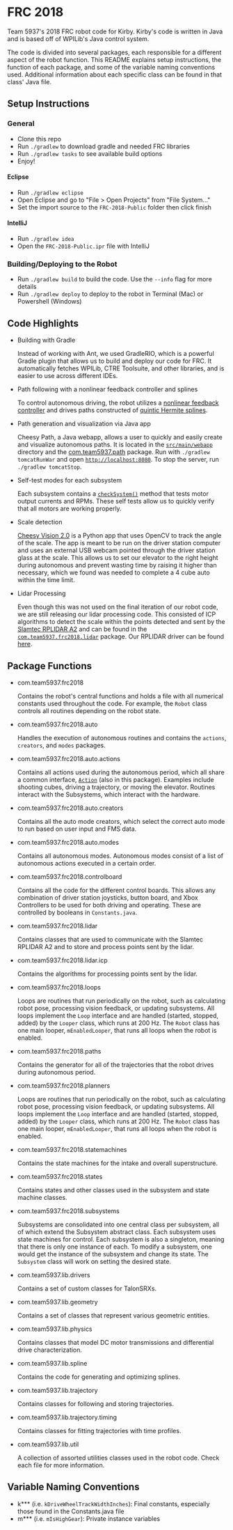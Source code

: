 # FRC 2018

Team 5937's 2018 FRC robot code for Kirby. Kirby's code is written in Java and is based off of WPILib's Java control system.

The code is divided into several packages, each responsible for a different aspect of the robot function. This README explains setup instructions, the function of each package, and some of the variable naming conventions used. Additional information about each specific class can be found in that class' Java file.

## Setup Instructions

### General
- Clone this repo
- Run `./gradlew` to download gradle and needed FRC libraries
- Run `./gradlew tasks` to see available build options
- Enjoy!

#### Eclipse
- Run `./gradlew eclipse`
- Open Eclipse and go to "File > Open Projects" from "File System..."
- Set the import source to the `FRC-2018-Public` folder then click finish

#### IntelliJ
- Run `./gradlew idea`
- Open the `FRC-2018-Public.ipr` file with IntelliJ

### Building/Deploying to the Robot
- Run `./gradlew build` to build the code. Use the `--info` flag for more details
- Run `./gradlew deploy` to deploy to the robot in Terminal (Mac) or Powershell (Windows)

## Code Highlights
- Building with Gradle

	Instead of working with Ant, we used GradleRIO, which is a powerful Gradle plugin that allows us to build and deploy our code for FRC. It automatically fetches WPILib, CTRE Toolsuite, and other libraries, and is easier to use across different IDEs. 

- Path following with a nonlinear feedback controller and splines

	To control autonomous driving, the robot utilizes a [nonlinear feedback controller](src/main/java/com/team5937/frc2018/planners/DriveMotionPlanner.java#L263) and drives paths constructed of [quintic Hermite splines](src/main/java/com/team5937/lib/spline/QuinticHermiteSpline.java).

- Path generation and visualization via Java app

	Cheesy Path, a Java webapp, allows a user to quickly and easily create and visualize autonomous paths. It is located in the [`src/main/webapp`](src/main/webapp) directory and the [com.team5937.path](src/main/java/com/team5937/path) package.  Run with `./gradlew tomcatRunWar` and open [`http://localhost:8080`](http://localhost:8080). To stop the server, run `./gradlew tomcatStop`.

- Self-test modes for each subsystem

	Each subsystem contains a [`checkSystem()`](src/main/java/com/team5937/frc2018/subsystems/Drive.java#L464) method that tests motor output currents and RPMs. These self tests allow us to quickly verify that all motors are working properly.

- Scale detection

	[Cheesy Vision 2.0](dash/CheesyVision2.py) is a Python app that uses OpenCV to track the angle of the scale. The app is meant to be run on the driver station computer and uses an external USB webcam pointed through the driver station glass at the scale. This allows us to set our elevator to the right height during autonomous and prevent wasting time by raising it higher than necessary, which we found was needed to complete a 4 cube auto within the time limit.

- Lidar Processing

	Even though this was not used on the final iteration of our robot code, we are still releasing our lidar processing code. This consisted of ICP algorithms to detect the scale within the points detected and sent by the [Slamtec RPLIDAR A2](http://www.slamtec.com/en/support#rplidar-a2) and can be found in the [`com.team5937.frc2018.lidar`](src/main/java/com/team5937/frc2018/lidar) package. Our RPLIDAR driver can be found [here](https://github.com/Team5937/rplidar_sdk).

## Package Functions
- com.team5937.frc2018

	Contains the robot's central functions and holds a file with all numerical constants used throughout the code. For example, the `Robot` class controls all routines depending on the robot state.

- com.team5937.frc2018.auto

	Handles the execution of autonomous routines and contains the `actions`, `creators`, and `modes` packages.
	
- com.team5937.frc2018.auto.actions

	Contains all actions used during the autonomous period, which all share a common interface, [`Action`](src/main/java/com/team5937/frc2018/auto/actions/Action.java) (also in this package). Examples include shooting cubes, driving a trajectory, or moving the elevator. Routines interact with the Subsystems, which interact with the hardware.

- com.team5937.frc2018.auto.creators

	Contains all the auto mode creators, which select the correct auto mode to run based on user input and FMS data.
	
- com.team5937.frc2018.auto.modes
	
	Contains all autonomous modes. Autonomous modes consist of a list of autonomous actions executed in a certain order.

- com.team5937.frc2018.controlboard
	
	Contains all the code for the different control boards. This allows any combination of driver station joysticks, button board, and Xbox Controllers to be used for both driving and operating. These are controlled by booleans in `Constants.java`.

- com.team5937.frc2018.lidar

	Contains classes that are used to communicate with the Slamtec RPLIDAR A2 and to store and process points sent by the lidar.

- com.team5937.frc2018.lidar.icp

	Contains the algorithms for processing points sent by the lidar.
	
- com.team5937.frc2018.loops

	Loops are routines that run periodically on the robot, such as calculating robot pose, processing vision feedback, or updating subsystems. All loops implement the `Loop` interface and are handled (started, stopped, added) by the `Looper` class, which runs at 200 Hz.
    The `Robot` class has one main looper, `mEnabledLooper`, that runs all loops when the robot is enabled.
	
- com.team5937.frc2018.paths

    Contains the generator for all of the trajectories that the robot drives during autonomous period.

- com.team5937.frc2018.planners

	Loops are routines that run periodically on the robot, such as calculating robot pose, processing vision feedback, or updating subsystems. All loops implement the `Loop` interface and are handled (started, stopped, added) by the `Looper` class, which runs at 200 Hz.
	The `Robot` class has one main looper, `mEnabledLooper`, that runs all loops when the robot is enabled.

- com.team5937.frc2018.statemachines

    Contains the state machines for the intake and overall superstructure.

- com.team5937.frc2018.states

    Contains states and other classes used in the subsystem and state machine classes.

- com.team5937.frc2018.subsystems
	
	Subsystems are consolidated into one central class per subsystem, all of which extend the Subsystem abstract class. Each subsystem uses state machines for control.
	Each subsystem is also a singleton, meaning that there is only one instance of each. To modify a subsystem, one would get the instance of the subsystem and change its state. The `Subsystem` class will work on setting the desired state.
	
- com.team5937.lib.drivers

    Contains a set of custom classes for TalonSRXs.
	
- com.team5937.lib.geometry

    Contains a set of classes that represent various geometric entities.
	
- com.team5937.lib.physics

    Contains classes that model DC motor transmissions and differential drive characterization.

- com.team5937.lib.spline

    Contains the code for generating and optimizing splines.

- com.team5937.lib.trajectory

    Contains classes for following and storing trajectories.

- com.team5937.lib.trajectory.timing

	Contains classes for fitting trajectories with time profiles.

- com.team5937.lib.util

    A collection of assorted utilities classes used in the robot code. Check each file for more information.
	
## Variable Naming Conventions
- k*** (i.e. `kDriveWheelTrackWidthInches`): Final constants, especially those found in the Constants.java file
- m*** (i.e. `mIsHighGear`): Private instance variables
